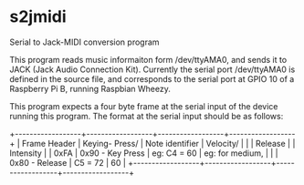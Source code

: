 s2jmidi
=======

Serial to Jack-MIDI conversion program

This program reads music informaiton form /dev/ttyAMA0, and sends it to JACK 
(Jack Audio Connection Kit). Currently the serial port /dev/ttyAMA0 is defined
in the source file, and corresponds to the serial port at GPIO 10 of a
Raspberry Pi B, running Raspbian Wheezy. 

This program expects a four byte frame at the serial input of the device 
running this program. The format at the serial input should be as follows:

+------------------+------------------+------------------+------------------+
| Frame Header     | Keying- Press/   | Note identifier  | Velocity/        |
|                  |   Release        |                  |    Intensity     |
| 0xFA             | 0x90 - Key Press | eg: C4 = 60      | eg: for medium,  |
|                  | 0x80 - Release   |     C5 = 72      |        60        |
+------------------+------------------+------------------+------------------+

